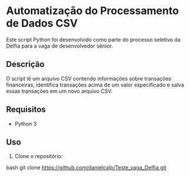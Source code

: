 # Automatização do Processamento de Dados CSV

Este script Python foi desenvolvido como parte do processo seletivo da Delfia para a vaga de desenvolvedor sênior.

## Descrição

O script lê um arquivo CSV contendo informações sobre transações financeiras, identifica transações acima de um valor especificado e salva essas transações em um novo arquivo CSV.

## Requisitos

- Python 3

## Uso

1. Clone o repositório:

bash
git clone https://github.com/danielcalp/Teste_vaga_Delfia.git

